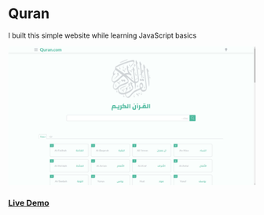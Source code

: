 # Quran
I built this simple website while learning JavaScript basics

![image](/img/Screenshot.png)
### [Live Demo](https://quran-chi.vercel.app/)


